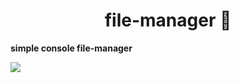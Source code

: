 <h1 align="center">file-manager 💾</h1>

**simple console file-manager**

![](https://img.shields.io/badge/-NODEJS-3C873A?style=for-the-badge&logo)
